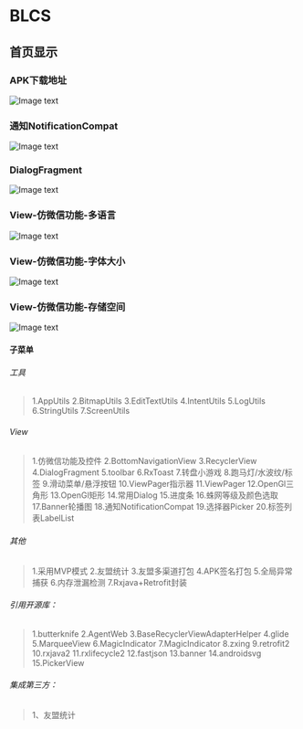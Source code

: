 # BLCS
## 首页显示
### APK下载地址
![Image text](https://github.com/DayorNight/BLCS/blob/master/png/BLCS.png)

### 通知NotificationCompat
![Image text](https://github.com/DayorNight/BLCS/blob/master/png/View-通知NotificationCompat.gif)

### DialogFragment
![Image text](https://github.com/DayorNight/BLCS/blob/master/png/View-DialogFragment.gif)

### View-仿微信功能-多语言
![Image text](https://github.com/DayorNight/BLCS/blob/master/png/View-仿微信功能-多语言.gif)

### View-仿微信功能-字体大小
![Image text](https://github.com/DayorNight/BLCS/blob/master/png/View-仿微信功能-字体大小.gif)

### View-仿微信功能-存储空间
![Image text](https://github.com/DayorNight/BLCS/blob/master/png/View-仿微信功能-存储空间.gif)



#### 子菜单

###### 工具
> 1.AppUtils
> 2.BitmapUtils
> 3.EditTextUtils
> 4.IntentUtils
> 5.LogUtils
> 6.StringUtils
> 7.ScreenUtils

###### View
> 1.仿微信功能及控件
> 2.BottomNavigationView
> 3.RecyclerView
> 4.DialogFragment
> 5.toolbar
> 6.RxToast
> 7.转盘小游戏
> 8.跑马灯/水波纹/标签
> 9.滑动菜单/悬浮按钮
> 10.ViewPager指示器
> 11.ViewPager
> 12.OpenGl三角形
> 13.OpenGl矩形
> 14.常用Dialog
> 15.进度条
> 16.蛛网等级及颜色选取
> 17.Banner轮播图
> 18.通知NotificationCompat
> 19.选择器Picker
> 20.标签列表LabelList

###### 其他
> 1.采用MVP模式
> 2.友盟统计
> 3.友盟多渠道打包
> 4.APK签名打包
> 5.全局异常捕获
> 6.内存泄漏检测
> 7.Rxjava+Retrofit封装

###### 引用开源库：
> 1.butterknife
> 2.AgentWeb
> 3.BaseRecyclerViewAdapterHelper
> 4.glide
> 5.MarqueeView
> 6.MagicIndicator
> 7.MagicIndicator
> 8.zxing
> 9.retrofit2
> 10.rxjava2
> 11.rxlifecycle2
> 12.fastjson
> 13.banner
> 14.androidsvg
> 15.PickerView

###### 集成第三方：
> 1、友盟统计


